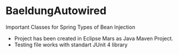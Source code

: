 # BaeldungAutowired
Important Classes for Spring Types of Bean Injection
- Project has been created in Eclipse Mars as Java Maven Project.
- Testing file works with standart JUnit 4 library
